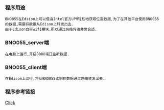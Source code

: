 ### 程序用途
    BNO055在Edsion上可以借由Intel官方UPM轻松地获取位姿数据,为了在其他平台使用BNO055的数据,需要将数据从Edison上转发出去.
    由于Edison自带wifi模块,所以通过网络传输非常合适.
### BNO055_server端
    在电脑上运行,开启8888端口监听数据.
### BNO055_client端
    在Edison上运行,将从BNO055读到的数据通过网络转发出去.
### 程序参考链接
[Click](http://www.binarytides.com/server-client-example-c-sockets-linux/)
